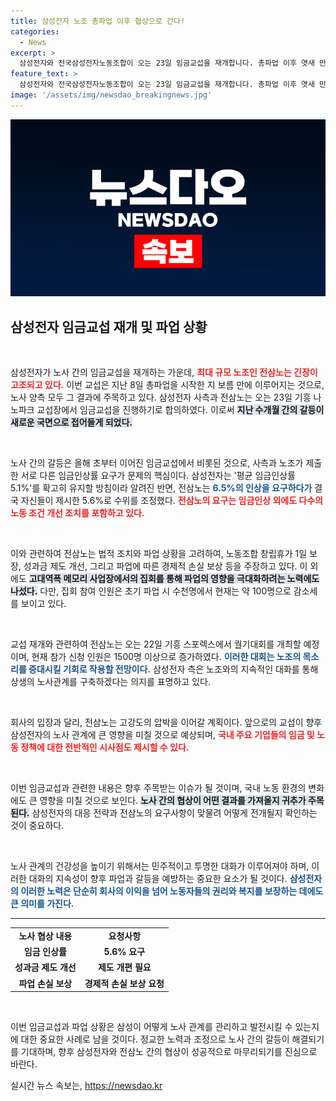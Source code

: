 ```yaml
---
title: 삼성전자 노조 총파업 이후 협상으로 간다!
categories:
  - News
excerpt: >
  삼성전자와 전국삼성전자노동조합이 오는 23일 임금교섭을 재개합니다. 총파업 이후 엿새 만에 교섭에 나서는 양측의 합의 여부에 관심이 집중되고 있습니다. 과연 삼성은 첫 파업의 긴장을 풀 수 있을까요?
feature_text: >
  삼성전자와 전국삼성전자노동조합이 오는 23일 임금교섭을 재개합니다. 총파업 이후 엿새 만에 교섭에 나서는 양측의 합의 여부에 관심이 집중되고 있습니다. 과연 삼성은 첫 파업의 긴장을 풀 수 있을까요?
image: '/assets/img/newsdao_breakingnews.jpg'
---
```


<p><img src="/assets/img/newsdao_breakingnews.jpg" alt="implanttips 속보" /></p>

<h2 data-ke-size="size26">삼성전자 임금교섭 재개 및 파업 상황</h2>

<p data-ke-size="size16">&nbsp;</p>

<p>삼성전자가 노사 간의 임금교섭을 재개하는 가운데, <b><span style="color: #ee2323;">최대 규모 노조인 전삼노는 긴장이 고조되고 있다.</span></b> 이번 교섭은 지난 8일 총파업을 시작한 지 보름 만에 이루어지는 것으로, 노사 양측 모두 그 결과에 주목하고 있다. 삼성전자 사측과 전삼노는 오는 23일 기흥 나노파크 교섭장에서 임금교섭을 진행하기로 합의하였다. 이로써 <b><span style="background-color: #21538527;">지난 수개월 간의 갈등이 새로운 국면으로 접어들게 되었다.</span></b> </p>

<p data-ke-size="size16">&nbsp;</p>

<p>노사 간의 갈등은 올해 초부터 이어진 임금교섭에서 비롯된 것으로, 사측과 노조가 제출한 서로 다른 임금인상률 요구가 문제의 핵심이다. 삼성전자는 '평균 임금인상률 5.1%'를 확고히 유지할 방침이라 알려진 반면, 전삼노는 <b><span style="color: #1a5490;">6.5%의 인상을 요구하다가</span></b> 결국 자신들이 제시한 5.6%로 수위를 조정했다. <b><span style="color: #ee2323;">전삼노의 요구는 임금인상 외에도 다수의 노동 조건 개선 조치를 포함하고 있다.</span></b> </p>

<p data-ke-size="size16">&nbsp;</p>

<p>이와 관련하여 전삼노는 법적 조치와 파업 상황을 고려하여, 노동조합 창립휴가 1일 보장, 성과금 제도 개선, 그리고 파업에 따른 경제적 손실 보상 등을 주장하고 있다. 이 외에도 <b><span style="background-color: #21538527;">고대역폭 메모리 사업장에서의 집회를 통해 파업의 영향을 극대화하려는 노력에도 나섰다.</span></b> 다만, 집회 참여 인원은 초기 파업 시 수천명에서 현재는 약 100명으로 감소세를 보이고 있다.</p>

<p data-ke-size="size16">&nbsp;</p>

<p>교섭 재개와 관련하여 전삼노는 오는 22일 기흥 스포렉스에서 궐기대회를 개최할 예정이며, 현재 참가 신청 인원은 1500명 이상으로 증가하였다. <b><span style="color: #1a5490;">이러한 대회는 노조의 목소리를 증대시킬 기회로 작용할 전망이다.</span></b> 삼성전자 측은 노조와의 지속적인 대화를 통해 상생의 노사관계를 구축하겠다는 의지를 표명하고 있다. </p>

<p data-ke-size="size16">&nbsp;</p>

<p>회사의 입장과 달리, 전삼노는 고강도의 압박을 이어갈 계획이다. 앞으로의 교섭이 향후 삼성전자의 노사 관계에 큰 영향을 미칠 것으로 예상되며, <b><span style="color: #ee2323;">국내 주요 기업들의 임금 및 노동 정책에 대한 전반적인 시사점도 제시할 수 있다.</span></b> </p>

<p data-ke-size="size16">&nbsp;</p>

<p>이번 임금교섭과 관련한 내용은 향후 주목받는 이슈가 될 것이며, 국내 노동 환경의 변화에도 큰 영향을 미칠 것으로 보인다. <b><span style="background-color: #21538527;">노사 간의 협상이 어떤 결과를 가져올지 귀추가 주목된다.</span></b> 삼성전자의 대응 전략과 전삼노의 요구사항이 맞물려 어떻게 전개될지 확인하는 것이 중요하다. </p>

<p data-ke-size="size16">&nbsp;</p>

<p>노사 관계의 건강성을 높이기 위해서는 민주적이고 투명한 대화가 이루어져야 하며, 이러한 대화의 지속성이 향후 파업과 갈등을 예방하는 중요한 요소가 될 것이다. <b><span style="color: #1a5490;">삼성전자의 이러한 노력은 단순히 회사의 이익을 넘어 노동자들의 권리와 복지를 보장하는 데에도 큰 의미를 가진다.</span></b> </p>

<hr>

<table style="width: 100%; border-collapse: collapse;">
<tr>
<td style="text-align: center; height: 17px;"><b>노사 협상 내용</b></td>
<td style="text-align: center; height: 17px;"><b>요청사항</b></td>
</tr>
<tr>
<td style="text-align: center; height: 17px;"><b>임금 인상률</b></td>
<td style="text-align: center; height: 17px;"><b>5.6% 요구</b></td>
</tr>
<tr>
<td style="text-align: center; height: 17px;"><b>성과금 제도 개선</b></td>
<td style="text-align: center; height: 17px;"><b>제도 개편 필요</b></td>
</tr>
<tr>
<td style="text-align: center; height: 17px;"><b>파업 손실 보상</b></td>
<td style="text-align: center; height: 17px;"><b>경제적 손실 보상 요청</b></td>
</tr>
</table>

<p data-ke-size="size16">&nbsp;</p>

<p>이번 임금교섭과 파업 상황은 삼성이 어떻게 노사 관계를 관리하고 발전시킬 수 있는지에 대한 중요한 사례로 남을 것이다. 정교한 노력과 조정으로 노사 간의 갈등이 해결되기를 기대하며, 향후 삼성전자와 전삼노 간의 협상이 성공적으로 마무리되기를 진심으로 바란다.</p>
실시간 뉴스 속보는, <a href="https://newsdao.kr" rel="dofollow">https://newsdao.kr</a>



